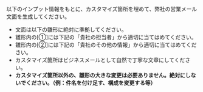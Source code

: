 以下のインプット情報をもとに、カスタマイズ箇所を埋めて、弊社の営業メール文面を生成してください。

- 文面は以下の雛形に絶対に準拠してください。
- 雛形内の[①]には下記の「貴社の担当者」から適切に当てはめてください。
- 雛形内の[②]には下記の「貴社のその他の情報」から適切に当てはめてください。
- カスタマイズ箇所はビジネスメールとして自然で丁寧な文章にしてください。
- **カスタマイズ箇所以外の、雛形の大きな変更は必要ありません。絶対にしないでください。（例：件名を付け足す、構成を変更する等）**